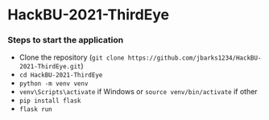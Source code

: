 # HackBU-2021-ThirdEye

### Steps to start the application

- Clone the repository (`git clone https://github.com/jbarks1234/HackBU-2021-ThirdEye.git`)
- `cd HackBU-2021-ThirdEye`
- `python -m venv venv`
- `venv\Scripts\activate` if Windows or `source venv/bin/activate` if other
- `pip install flask`
- `flask run`